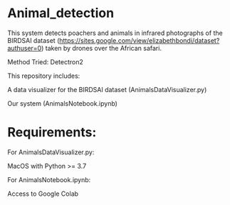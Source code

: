 # Animal_detection
This system detects poachers and animals in infrared photographs of the BIRDSAI dataset (https://sites.google.com/view/elizabethbondi/dataset?authuser=0) taken by drones over the African safari.

Method Tried: Detectron2

This repository includes:

A data visualizer for the BIRDSAI dataset (AnimalsDataVisualizer.py)

Our system (AnimalsNotebook.ipynb)

# Requirements:
For AnimalsDataVisualizer.py:

MacOS with Python >= 3.7

For AnimalsNotebook.ipynb:

Access to Google Colab
